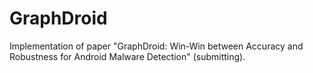 # GraphDroid
Implementation of paper "GraphDroid: Win-Win between Accuracy and Robustness for Android Malware Detection" (submitting).
